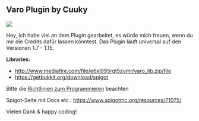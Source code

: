 ## Varo Plugin by Cuuky 
<img src="http://185.194.142.45/Bilder/Varo/thumbnail.png">

Hey, ich habe viel an dem Plugin gearbeitet, es würde mich freuen, wenn du mir die Credits dafür lassen könntest.
Das Plugin läuft universal auf den Versionen 1.7 - 1.15.

**Libraries:** 
- http://www.mediafire.com/file/e6xl995rgt5zvmr/varo_lib.zip/file
- https://getbukkit.org/download/spigot

Bitte die <a href='https://github.com/CuukyOfficial/VaroPlugin/blob/master/contributing.md'>Richtlinien zum Programmieren</a> beachten 

Spigot-Seite mit Docs etc.: https://www.spigotmc.org/resources/71075/

Vielen Dank & happy coding!
